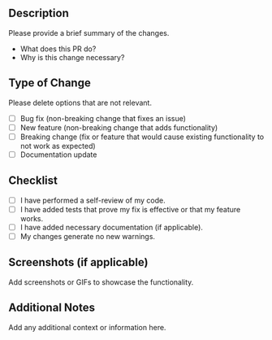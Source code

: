 ## Description
Please provide a brief summary of the changes.

- What does this PR do?
- Why is this change necessary?

## Type of Change
Please delete options that are not relevant.

- [ ] Bug fix (non-breaking change that fixes an issue)
- [ ] New feature (non-breaking change that adds functionality)
- [ ] Breaking change (fix or feature that would cause existing functionality to not work as expected)
- [ ] Documentation update

## Checklist
- [ ] I have performed a self-review of my code.
- [ ] I have added tests that prove my fix is effective or that my feature works.
- [ ] I have added necessary documentation (if applicable).
- [ ] My changes generate no new warnings.

## Screenshots (if applicable)
Add screenshots or GIFs to showcase the functionality.

## Additional Notes
Add any additional context or information here.